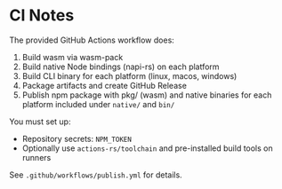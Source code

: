 # CI Notes

The provided GitHub Actions workflow does:
1. Build wasm via wasm-pack
2. Build native Node bindings (napi-rs) on each platform
3. Build CLI binary for each platform (linux, macos, windows)
4. Package artifacts and create GitHub Release
5. Publish npm package with pkg/ (wasm) and native binaries for each platform included under `native/` and `bin/`

You must set up:
- Repository secrets: `NPM_TOKEN`
- Optionally use `actions-rs/toolchain` and pre-installed build tools on runners

See `.github/workflows/publish.yml` for details.
